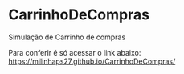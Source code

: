 # CarrinhoDeCompras
Simulação de Carrinho de compras

Para conferir é só acessar o link abaixo:
https://milinhaps27.github.io/CarrinhoDeCompras/


